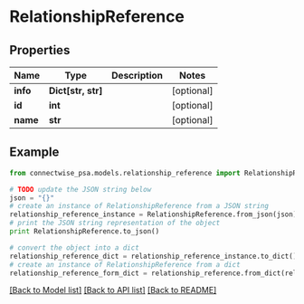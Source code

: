 # RelationshipReference


## Properties
Name | Type | Description | Notes
------------ | ------------- | ------------- | -------------
**info** | **Dict[str, str]** |  | [optional] 
**id** | **int** |  | [optional] 
**name** | **str** |  | [optional] 

## Example

```python
from connectwise_psa.models.relationship_reference import RelationshipReference

# TODO update the JSON string below
json = "{}"
# create an instance of RelationshipReference from a JSON string
relationship_reference_instance = RelationshipReference.from_json(json)
# print the JSON string representation of the object
print RelationshipReference.to_json()

# convert the object into a dict
relationship_reference_dict = relationship_reference_instance.to_dict()
# create an instance of RelationshipReference from a dict
relationship_reference_form_dict = relationship_reference.from_dict(relationship_reference_dict)
```
[[Back to Model list]](../README.md#documentation-for-models) [[Back to API list]](../README.md#documentation-for-api-endpoints) [[Back to README]](../README.md)


